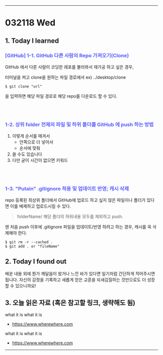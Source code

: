 - - - 
<!-- *********8************날짜****************************** -->
# 032118 Wed  

## <strong> 1. Today I learned </strong>




<!-- *********************첫번째 제목********************** -->
### <span style="color:#595EFF"> [GitHub] 1-1. GitHub 다른 사람의 Repo 가져오기(Clone) </span>    

GitHub 에서 다른 사람이 코딩한 레포를 불러와서 재가공 하고 싶은 경우, 

터미널을 켜고 clone을 원하는 파일 경로에서 ex) ../desktop/clone 
```
$ git clone "url"
```
을 입력하면 해당 파일 경로로 해당 repo를 다운로드 할 수 있다. 




<br></br>
<!-- ***********************두번째 제목******************** -->
### <span style="color:#595EFF"> 1-2. 상위 folder 전체의 파일 및 하위 폴더를 GitHub 에 push 하는 방법 </span>

1. 이렇게 순서를 매겨서
	* 안쪽으로 더 넣어서
	* 순서에 맞춰
2. 쓸 수도 있습니다
3. 다만 굳이 시간이 없으면 키워드





<br></br>
<!-- ***********************세번째 제목******************** -->
### <span style="color:#595EFF"> 1-3. "Putain" .gitignore 적용 및 업데이트 반영; 캐시 삭제 </span>

repo 등록된 최상위 폴더에서 GitHub에 업로드 하고 싶지 않은 파일이나 폴더가 있다면 이를 배제하고 업로드시킬 수 있다. 

> folderName/ 해당 폴더의 하위내용 모두를 제외하고 push. 

맨 처음 push 이후에 .gitignore 파일을 업데이트/반영 하려고 하는 경우, 캐시를 꼭 삭제해야 한다. 

``` 
$ git rm -r --cached .
$ git add . or "fileName"
```




## <strong> 2. Today I found out </strong>

배운 내용 외에 뭔가 깨달음이 왔거나 느낀 바가 있다면 일기처럼 간단하게 적어주시면 됩니다. 자신의 감정을 기록하고 새롭게 얻은 교훈을 되새김질하는 것만으로도 더 성장할 수 있으니까요!





## <strong> 3. 오늘 읽은 자료 (혹은 참고할 링크, 생략해도 됨) </strong>

what it is what it is
- <a href="www.wherewhere.com" style="text-decoration:none; color:#595EFF"> https://www.wherewhere.com </a>

what it is what it is
- <a href="www.wherewhere.com" style="text-decoration:none; color:#595EFF"> https://www.wherewhere.com </a>
- - - -
